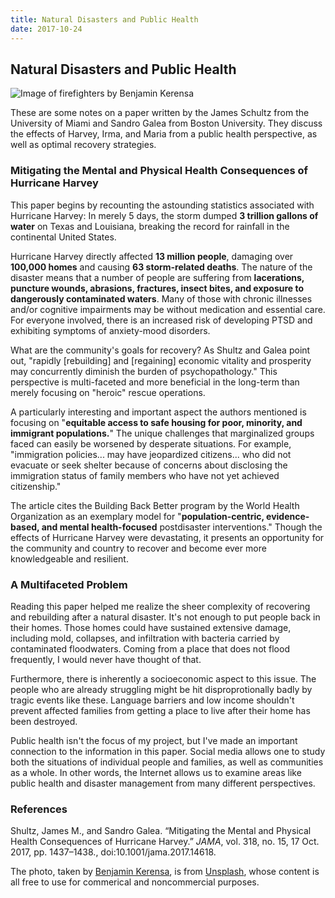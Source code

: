 ```yaml
---
title: Natural Disasters and Public Health
date: 2017-10-24
---
```


## Natural Disasters and Public Health

![Image of firefighters by Benjamin Kerensa]({{'/img/benjamin-kerensa-363991.jpg'|prepend:site.baseurl}})

These are some notes on a paper written by the James Schultz from the University of Miami and Sandro Galea from Boston University. They discuss the effects of Harvey, Irma, and Maria from a public health perspective, as well as optimal recovery strategies.

### Mitigating the Mental and Physical Health Consequences of Hurricane Harvey

This paper begins by recounting the astounding statistics associated with Hurricane Harvey: In merely 5 days, the storm dumped **3 trillion gallons of water** on Texas and Louisiana, breaking the record for rainfall in the continental United States.

Hurricane Harvey directly affected **13 million people**, damaging over **100,000 homes** and causing **63 storm-related deaths**. The nature of the disaster means that a number of people are suffering from **lacerations, puncture wounds, abrasions, fractures, insect bites, and exposure to dangerously contaminated waters**. Many of those with chronic illnesses and/or cognitive impairments may be without medication and essential care. For everyone involved, there is an increased risk of developing PTSD and exhibiting symptoms of anxiety-mood disorders.

What are the community's goals for recovery? As Shultz and Galea point out, "rapidly [rebuilding] and [regaining] economic vitality and prosperity may concurrently diminish the burden of psychopathology." This perspective is multi-faceted and more beneficial in the long-term than merely focusing on "heroic" rescue operations.

A particularly interesting and important aspect the authors mentioned is focusing on "**equitable access to safe housing for poor, minority, and immigrant populations.**" The unique challenges that marginalized groups faced can easily be worsened by desperate situations. For example, "immigration policies... may have jeopardized citizens... who did not evacuate or seek shelter because of concerns about disclosing the immigration status of family members who have not yet achieved citizenship."

The article cites the Building Back Better program by the World Health Organization as an exemplary model for "**population-centric, evidence-based, and mental health-focused** postdisaster interventions." Though the effects of Hurricane Harvey were devastating, it presents an opportunity for the community and country to recover and become ever more knowledgeable and resilient.

### A Multifaceted Problem

Reading this paper helped me realize the sheer complexity of recovering and rebuilding after a natural disaster. It's not enough to put people back in their homes. Those homes could have sustained extensive damage, including mold, collapses, and infiltration with bacteria carried by contaminated floodwaters. Coming from a place that does not flood frequently, I would never have thought of that.

Furthermore, there is inherently a socioeconomic aspect to this issue. The people who are already struggling might be hit disproprotionally badly by tragic events like these. Language barriers and low income shouldn't prevent affected families from getting a place to live after their home has been destroyed.

Public health isn't the focus of my project, but I've made an important connection to the information in this paper. Social media allows one to study both the situations of individual people and families, as well as communities as a whole. In other words, the Internet allows us to examine areas like public health and disaster management from many different perspectives.

### References

Shultz, James M., and Sandro Galea. “Mitigating the Mental and Physical Health Consequences of Hurricane Harvey.” *JAMA*, vol. 318, no. 15, 17 Oct. 2017, pp. 1437–1438., doi:10.1001/jama.2017.14618.

The photo, taken by [Benjamin Kerensa](https://unsplash.com/photos/j-MPRQOJfVU), is from [Unsplash](https://unsplash.com/license), whose content is all free to use for commerical and noncommercial purposes.